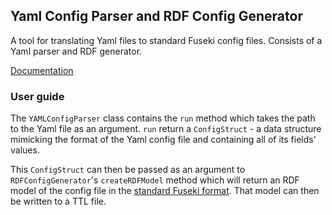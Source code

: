 ## Yaml Config Parser and RDF Config Generator

A tool for translating Yaml files to standard Fuseki config files. Consists of a Yaml parser and RDF generator.

[Documentation](documentation.md)

### User guide

The `YAMLConfigParser` class contains the `run` method which takes the path to the Yaml file as an argument.
`run` return a `ConfigStruct` - a data structure mimicking the format of the Yaml config file and containing
all of its fields' values.

This `ConfigStruct` can then be passed as an argument to `RDFConfigGenerator`'s `createRDFModel` method which will
return an RDF model of the config file in the [standard Fuseki
format](https://jena.apache.org/documentation/fuseki2/fuseki-configuration.html). That model can then be written to a
TTL file.
